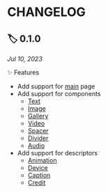 # CHANGELOG

## 🏷️ 0.1.0

_Jul 10, 2023_

✨ Features
- Add support for [main](./README.md) page
- Add support for components
  - [Text](./components/Text.md)
  - [Image](./components/Image.md)
  - [Gallery](./components/Gallery.md)
  - [Video](./components/Video.md)
  - [Spacer](./components/Spacer.md)
  - [Divider](./components/Divider.md)
  - [Audio](./components/Audio.md)
- Add support for descriptors
  - [Animation](./format/AnimationDescriptor.md)
  - [Device](./format/DeviceDescriptor.md)
  - [Caption](./format/CaptionDescriptor.md)
  - [Credit](./format/CreditDescriptor.md)